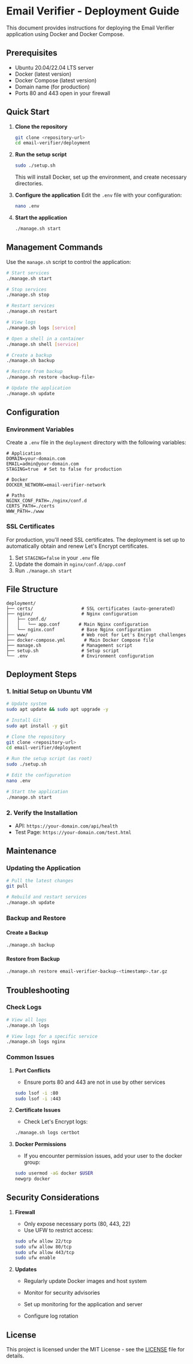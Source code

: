 # Email Verifier - Deployment Guide

This document provides instructions for deploying the Email Verifier application using Docker and Docker Compose.

## Prerequisites

- Ubuntu 20.04/22.04 LTS server
- Docker (latest version)
- Docker Compose (latest version)
- Domain name (for production)
- Ports 80 and 443 open in your firewall

## Quick Start

1. **Clone the repository**
   ```bash
   git clone <repository-url>
   cd email-verifier/deployment
   ```

2. **Run the setup script**
   ```bash
   sudo ./setup.sh
   ```
   This will install Docker, set up the environment, and create necessary directories.

3. **Configure the application**
   Edit the `.env` file with your configuration:
   ```bash
   nano .env
   ```

4. **Start the application**
   ```bash
   ./manage.sh start
   ```

## Management Commands

Use the `manage.sh` script to control the application:

```bash
# Start services
./manage.sh start

# Stop services
./manage.sh stop

# Restart services
./manage.sh restart

# View logs
./manage.sh logs [service]

# Open a shell in a container
./manage.sh shell [service]

# Create a backup
./manage.sh backup

# Restore from backup
./manage.sh restore <backup-file>

# Update the application
./manage.sh update
```

## Configuration

### Environment Variables

Create a `.env` file in the `deployment` directory with the following variables:

```
# Application
DOMAIN=your-domain.com
EMAIL=admin@your-domain.com
STAGING=true  # Set to false for production

# Docker
DOCKER_NETWORK=email-verifier-network

# Paths
NGINX_CONF_PATH=./nginx/conf.d
CERTS_PATH=./certs
WWW_PATH=./www
```

### SSL Certificates

For production, you'll need SSL certificates. The deployment is set up to automatically obtain and renew Let's Encrypt certificates.

1. Set `STAGING=false` in your `.env` file
2. Update the domain in `nginx/conf.d/app.conf`
3. Run `./manage.sh start`

## File Structure

```
deployment/
├── certs/                  # SSL certificates (auto-generated)
├── nginx/                  # Nginx configuration
│   ├── conf.d/
│   │   └── app.conf       # Main Nginx configuration
│   └── nginx.conf          # Base Nginx configuration
├── www/                    # Web root for Let's Encrypt challenges
├── docker-compose.yml       # Main Docker Compose file
├── manage.sh               # Management script
├── setup.sh                # Setup script
└── .env                    # Environment configuration
```

## Deployment Steps

### 1. Initial Setup on Ubuntu VM

```bash
# Update system
sudo apt update && sudo apt upgrade -y

# Install Git
sudo apt install -y git

# Clone the repository
git clone <repository-url>
cd email-verifier/deployment

# Run the setup script (as root)
sudo ./setup.sh

# Edit the configuration
nano .env

# Start the application
./manage.sh start
```

### 2. Verify the Installation

- API: `https://your-domain.com/api/health`
- Test Page: `https://your-domain.com/test.html`

## Maintenance

### Updating the Application

```bash
# Pull the latest changes
git pull

# Rebuild and restart services
./manage.sh update
```

### Backup and Restore

#### Create a Backup

```bash
./manage.sh backup
```

#### Restore from Backup

```bash
./manage.sh restore email-verifier-backup-<timestamp>.tar.gz
```

## Troubleshooting

### Check Logs

```bash
# View all logs
./manage.sh logs

# View logs for a specific service
./manage.sh logs nginx
```

### Common Issues

1. **Port Conflicts**
   - Ensure ports 80 and 443 are not in use by other services
   ```bash
   sudo lsof -i :80
   sudo lsof -i :443
   ```

2. **Certificate Issues**
   - Check Let's Encrypt logs:
   ```bash
   ./manage.sh logs certbot
   ```

3. **Docker Permissions**
   - If you encounter permission issues, add your user to the docker group:
   ```bash
   sudo usermod -aG docker $USER
   newgrp docker
   ```

## Security Considerations

1. **Firewall**
   - Only expose necessary ports (80, 443, 22)
   - Use UFW to restrict access:
   ```bash
   sudo ufw allow 22/tcp
   sudo ufw allow 80/tcp
   sudo ufw allow 443/tcp
   sudo ufw enable
   ```

2. **Updates**
   - Regularly update Docker images and host system
   - Monitor for security advisories

   - Set up monitoring for the application and server
   - Configure log rotation

## License

This project is licensed under the MIT License - see the [LICENSE](../LICENSE) file for details.
